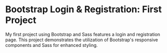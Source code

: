 # Bootstrap Login & Registration: First Project
 My first project using Bootstrap and Sass features a login and registration page. This project demonstrates the utilization of Bootstrap's responsive components and Sass for enhanced styling. 

